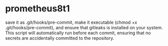 # prometheus8t1
save it as .git/hooks/pre-commit, make it executable (chmod +x .git/hooks/pre-commit), and ensure that gitleaks is installed on your system. This script will automatically run before each commit, ensuring that no secrets are accidentally committed to the repository.